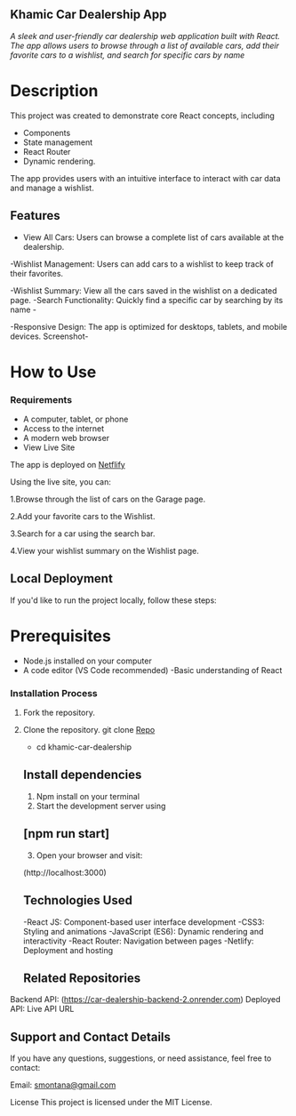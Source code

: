 ## Khamic Car Dealership App

_A sleek and user-friendly car dealership web application built with React. The app allows users to browse through a list of available cars, add their favorite cars to a wishlist, and search for specific cars by name_

# Description

This project was created to demonstrate core React concepts, including

- Components
- State management
- React Router
- Dynamic rendering.

The app provides users with an intuitive interface to interact with car data and manage a wishlist.

## Features

- View All Cars: Users can browse a complete list of cars available at the dealership.

-Wishlist Management: Users can add cars to a wishlist to keep track of their favorites.

-Wishlist Summary: View all the cars saved in the wishlist on a dedicated page.
-Search Functionality: Quickly find a specific car by searching by its name -

-Responsive Design: The app is optimized for desktops, tablets, and mobile devices.
Screenshot-

# How to Use

### Requirements

- A computer, tablet, or phone
- Access to the internet
- A modern web browser
- View Live Site

The app is deployed on
[Netflify](https://cute-smakager-cc7472.netlify.app/)

Using the live site, you can:

1.Browse through the list of cars on the Garage page.

2.Add your favorite cars to the Wishlist.

3.Search for a car using the search bar.

4.View your wishlist summary on the Wishlist page.

## Local Deployment

If you'd like to run the project locally, follow these steps:

# Prerequisites

- Node.js installed on your computer
- A code editor (VS Code recommended)
  -Basic understanding of React

### Installation Process

1. Fork the repository.
2. Clone the repository.
   git clone [Repo](git@github.com:Emannuh254/car-dealership.git)

   - cd khamic-car-dealership

   ## Install dependencies

   1. Npm install on your terminal
   2. Start the development server using

   ## [npm run start]

   3. Open your browser and visit:

   (http://localhost:3000)

   ## Technologies Used

   -React JS: Component-based user interface development
   -CSS3: Styling and animations
   -JavaScript (ES6): Dynamic rendering and interactivity
   -React Router: Navigation between pages
   -Netlify: Deployment and hosting

   ## Related Repositories

Backend API: (https://car-dealership-backend-2.onrender.com)
Deployed API: Live API URL

## Support and Contact Details

If you have any questions, suggestions, or need assistance, feel free to contact:

Email: smontana@gmail.com

License
This project is licensed under the MIT License.
